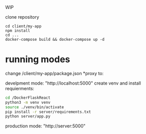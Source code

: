 WIP


<!-- https://reactjs.org/docs/create-a-new-react-app.html -->
<!-- https://www.youtube.com/watch?v=ISCiJmY1g2M 
```bash
mkdir client
cd client
npx create-react-app my-app # create react app name my-app
cd my-app
touch Dockerfile
 cd client && npm install react-table --save
 npm install --save google-maps-react

```-->

clone repository
```
cd client/my-app
npm install
cd ...
docker-compose build && docker-compose up -d
```

# running modes 
change /client/my-app/package.json *proxy to:

  develpment mode:
    "http://localhost:5000"
create venv and install requierments:
```bash
cd /DockerFlaskReact
python3 -m venv venv
source ./venv/bin/activate
pip install -r server/requirements.txt
python server/app.py
```
    
  production mode:
    "http://server:5000"
  


